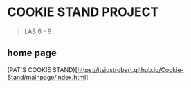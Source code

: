 # COOKIE STAND PROJECT

> LAB 6 - 9


## home page

(PAT'S COOKIE STAND)[https://itsjustrobert.github.io/Cookie-Stand/mainpage/index.html] 
